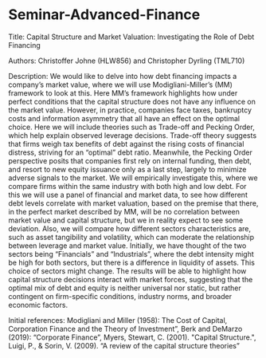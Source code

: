 # Seminar-Advanced-Finance

Title: Capital Structure and Market Valuation: Investigating the Role of Debt Financing

Authors: Christoffer Johne (HLW856) and Christopher Dyrling (TML710)

Description: 
We would like to delve into how debt financing impacts a company’s market value, where we will use Modigliani-Miller’s (MM) framework to look at this. Here MM’s framework highlights how under perfect conditions that the capital structure does not have any influence on the market value. However, in practice, companies face taxes, bankruptcy costs and information asymmetry that all have an effect on the optimal choice. Here we will include theories such as Trade-off and Pecking Order, which help explain observed leverage decisions. Trade-off theory suggests that firms weigh tax benefits of debt against the rising costs of financial distress, striving for an “optimal” debt ratio. Meanwhile, the Pecking Order perspective posits that companies first rely on internal funding, then debt, and resort to new equity issuance only as a last step, largely to minimize adverse signals to the market.
We will empirically investigate this, where we compare firms within the same industry with both high and low debt. For this we will use a panel of financial and market data, to see how different debt levels correlate with market valuation, based on the premise that there, in the perfect market described by MM, will be no correlation between market value and capital structure, but we in reality expect to see some deviation. Also, we will compare how different sectors characteristics are, such as asset tangibility and volatility, which can moderate the relationship between leverage and market value. Initially, we have thought of the two sectors being “Financials” and “Industrials”, where the debt intensity might be high for both sectors, but there is a difference in liquidity of assets. This choice of sectors might change.
The results will be able to highlight how capital structure decisions interact with market forces, suggesting that the optimal mix of debt and equity is neither universal nor static, but rather contingent on firm-specific conditions, industry norms, and broader economic factors.

Initial references:
Modigliani and Miller (1958): The Cost of Capital, Corporation Finance and the Theory of Investment”, 
Berk and DeMarzo (2019): “Corporate Finance”, 
Myers, Stewart, C. (2001). "Capital Structure.", 
Luigi, P., & Sorin, V. (2009). “A review of the capital structure theories”

